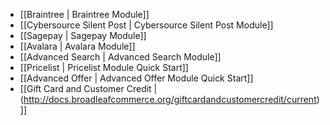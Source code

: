 - [[Braintree | Braintree Module]]
- [[Cybersource Silent Post | Cybersource Silent Post Module]]
- [[Sagepay | Sagepay Module]]
- [[Avalara | Avalara Module]]
- [[Advanced Search | Advanced Search Module]]
- [[Pricelist | Pricelist Module Quick Start]]
- [[Advanced Offer | Advanced Offer Module Quick Start]]
- [[Gift Card and Customer Credit | (http://docs.broadleafcommerce.org/giftcardandcustomercredit/current)]]
